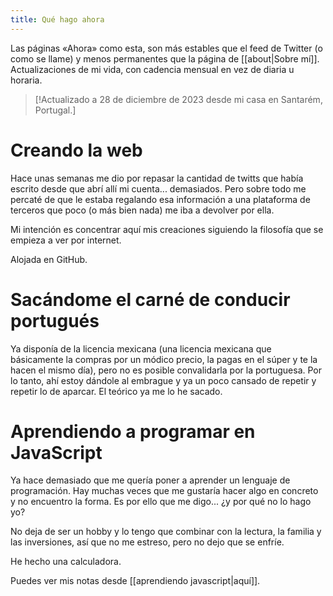 ```yaml
---
title: Qué hago ahora
---
```

Las páginas «Ahora» como esta, son más estables que el feed de Twitter (o como se llame) y menos permanentes que la página de [[about|Sobre mí]]. Actualizaciones de mi vida, con cadencia mensual en vez de diaria u horaria.

> [!Actualizado a 28 de diciembre de 2023 desde mi casa en Santarém, Portugal.]

# Creando la web

Hace unas semanas me dio por repasar la cantidad de twitts que había escrito desde que abrí allí mi cuenta... demasiados. Pero sobre todo me percaté de que le estaba regalando esa información a una plataforma de terceros que poco (o más bien nada) me iba a devolver por ella.

Mi intención es concentrar aquí mis creaciones siguiendo la filosofía que se empieza a ver por internet.

Alojada en GitHub.

# Sacándome el carné de conducir portugués

Ya disponía de la licencia mexicana (una licencia mexicana que básicamente la compras por un módico precio, la pagas en el súper y te la hacen el mismo día), pero no es posible convalidarla por la portuguesa. Por lo tanto, ahí estoy dándole al embrague y ya un poco cansado de repetir y repetir lo de aparcar. El teórico ya me lo he sacado.

# Aprendiendo a programar en JavaScript

Ya hace demasiado que me quería poner a aprender un lenguaje de programación. Hay muchas veces que me gustaría hacer algo en concreto y no encuentro la forma. Es por ello que me digo... ¿y por qué no lo hago yo?

No deja de ser un hobby y lo tengo que combinar con la lectura, la familia y las inversiones, así que no me estreso, pero no dejo que se enfríe.

He hecho una calculadora.

Puedes ver mis notas desde [[aprendiendo javascript|aquí]].
